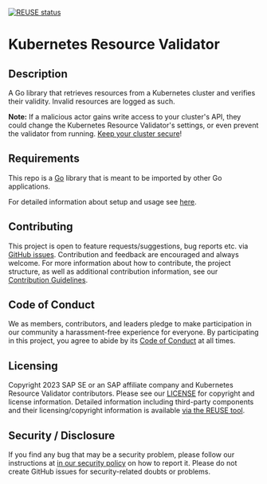 [![REUSE status](https://api.reuse.software/badge/github.com/SAP/k8s-resource-validator)](https://api.reuse.software/info/github.com/SAP/k8s-resource-validator)

# Kubernetes Resource Validator

## Description
A Go library that retrieves resources from a Kubernetes cluster and verifies their validity. Invalid resources are logged as such.

**Note:** If a malicious actor gains write access to your cluster's API, they could change the Kubernetes Resource Validator's settings, or even prevent the validator from running. [Keep your cluster secure](https://kubernetes.io/docs/tasks/administer-cluster/securing-a-cluster/)!

## Requirements
This repo is a [Go](https://go.dev/doc/install) library that is meant to be imported by other Go applications.

For detailed information about setup and usage see [here](docs/DETAILS.md).

## Contributing
This project is open to feature requests/suggestions, bug reports etc. via [GitHub issues](https://github.com/SAP/k8s-resource-validator/issues). Contribution and feedback are encouraged and always welcome. For more information about how to contribute, the project structure, as well as additional contribution information, see our [Contribution Guidelines](CONTRIBUTING.md).

## Code of Conduct
We as members, contributors, and leaders pledge to make participation in our community a harassment-free experience for everyone. By participating in this project, you agree to abide by its [Code of Conduct](https://github.com/SAP/.github/blob/main/CODE_OF_CONDUCT.md) at all times.

## Licensing
Copyright 2023 SAP SE or an SAP affiliate company and Kubernetes Resource Validator contributors. Please see our [LICENSE](LICENSE) for copyright and license information. Detailed information including third-party components and their licensing/copyright information is available [via the REUSE tool](https://api.reuse.software/info/github.com/SAP/k8s-resource-validator).

## Security / Disclosure
If you find any bug that may be a security problem, please follow our instructions at [in our security policy](https://github.com/SAP/k8s-resource-validator/security/policy) on how to report it. Please do not create GitHub issues for security-related doubts or problems.
